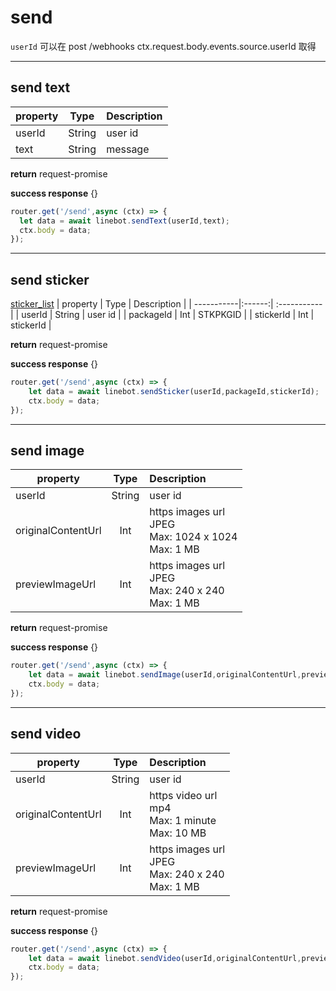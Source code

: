 # send
`userId` 可以在 post /webhooks ctx.request.body.events.source.userId 取得
***
## send text
| property   | Type   | Description |
| -----------|:------:| :-----------|
| userId     | String | user id     |
| text       | String | message     |

**return** request-promise

**success response**  {}

``` javascript
router.get('/send',async (ctx) => {
  let data = await linebot.sendText(userId,text);
  ctx.body = data;
});
```
***
## send sticker
[sticker_list]( https://developers.line.me/media/messaging-api/sticker_list.pdf)
| property   | Type   | Description |
| -----------|:------:| :-----------|
| userId     | String | user id     |
| packageId  | Int    | STKPKGID    |
| stickerId  | Int    | stickerId   |

**return** request-promise

**success response** {}

```javascript
router.get('/send',async (ctx) => {
    let data = await linebot.sendSticker(userId,packageId,stickerId);
    ctx.body = data;
});
```
***
## send image
| property            | Type   | Description       |
| --------------------|:------:| :-----------------|
| userId              | String | user id           |
| originalContentUrl  | Int    | https images url<br>JPEG<br>Max: 1024 x 1024<br>Max: 1 MB|
| previewImageUrl     | Int    | https images url<br>JPEG<br>Max: 240 x 240<br>Max: 1 MB  |

**return** request-promise

**success response** {}

```javascript
router.get('/send',async (ctx) => {
    let data = await linebot.sendImage(userId,originalContentUrl,previewImageUrl);
    ctx.body = data;
});
```
***
## send video
| property            | Type   | Description       |
| --------------------|:------:| :-----------------|
| userId              | String | user id           |
| originalContentUrl  | Int    | https video url<br>mp4<br>Max: 1 minute<br>Max: 10 MB |
| previewImageUrl     | Int    | https images url<br>JPEG<br>Max: 240 x 240<br>Max: 1 MB |

**return** request-promise

**success response** {}

```javascript
router.get('/send',async (ctx) => {
    let data = await linebot.sendVideo(userId,originalContentUrl,previewImageUrl);
    ctx.body = data;
});

```
